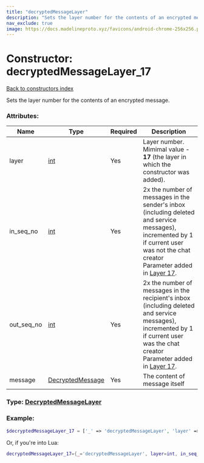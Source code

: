 ```yaml
---
title: "decryptedMessageLayer"
description: "Sets the layer number for the contents of an encrypted message."
nav_exclude: true
image: https://docs.madelineproto.xyz/favicons/android-chrome-256x256.png
---
```

# Constructor: decryptedMessageLayer\_17  
[Back to constructors index](index.md)



Sets the layer number for the contents of an encrypted message.

### Attributes:

| Name     |    Type       | Required | Description |
|----------|---------------|----------|-------------|
|layer|[int](../types/int.md) | Yes|Layer number. Mimimal value - **17** (the layer in which the constructor was added).|
|in\_seq\_no|[int](../types/int.md) | Yes|2x the number of messages in the sender's inbox (including deleted and service messages), incremented by 1 if current user was not the chat creator<br>Parameter added in [Layer 17](https://core.telegram.org/api/layers#layer-17).|
|out\_seq\_no|[int](../types/int.md) | Yes|2x the number of messages in the recipient's inbox (including deleted and service messages), incremented by 1 if current user was the chat creator<br>Parameter added in [Layer 17](https://core.telegram.org/api/layers#layer-17).|
|message|[DecryptedMessage](../types/DecryptedMessage.md) | Yes|The content of message itself|



### Type: [DecryptedMessageLayer](../types/DecryptedMessageLayer.md)


### Example:

```php
$decryptedMessageLayer_17 = ['_' => 'decryptedMessageLayer', 'layer' => int, 'in_seq_no' => int, 'out_seq_no' => int, 'message' => DecryptedMessage];
```  


Or, if you're into Lua:

```lua
decryptedMessageLayer_17={_='decryptedMessageLayer', layer=int, in_seq_no=int, out_seq_no=int, message=DecryptedMessage}

```


